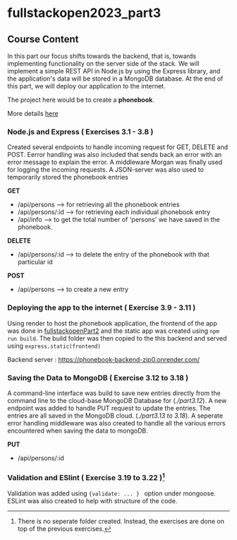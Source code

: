 # fullstackopen2023_part3
## Course Content
In this part our focus shifts towards the backend, that is, towards implementing functionality on the server side of the stack. We will implement a simple REST API in Node.js by using the Express library, and the application's data will be stored in a MongoDB database. At the end of this part, we will deploy our application to the internet.

The project here would be to create a **phonebook**.

More details [here](https://fullstackopen.com/en/part3)


### Node.js and Express ( Exercises 3.1 - 3.8 )
Created several endpoints to handle incoming request for GET, DELETE and POST. Eerror handling was also included that sends back an error with an error message to explain the error. A middleware Morgan was finally used for logging the incoming requests. A JSON-server was also used to temporarily stored the phonebook entries

__GET__
- /api/persons --> for retrieving all the phonebook entries
- /api/persons/:id --> for retrieving each individual phonebook entry
- /api/info --> to get the total number of 'persons' we have saved in the phonebook.

__DELETE__
- /api/persons/:id --> to delete the entry of the phonebook with that particular id

__POST__
- /api/persons --> to create a new entry

### Deploying the app to the internet ( Exercise 3.9 - 3.11 )
Using render to host the phonebook application, the frontend of the app was done in [fullstackopenPart2](https://github.com/xhello00o/fullstackopen23/blob/main/part2/part%202.15%20to%202.17/src/app.js) and the static app was created using ```npm run build```.
The build folder was then copied to the this backend and served using ```express.static(frontend)``` 

Backend server
: https://phonebook-backend-zip0.onrender.com/

### Saving the Data to MongoDB ( Exercise 3.12 to 3.18 )
A command-line interface was build to save new entries directly from the command line to the cloud-base MongoDB Database for (_./part3.12_). A new endpoint was added to handle PUT request to update the entries. The entries are all saved in the MongoDB cloud. (_./part3.13 to 3.18_). A seperate error handling middleware was also created to handle all the various errors encountered when saving the data to mongoDB.

__PUT__
- /api/persons/:id
### Validation and ESlint ( Exercise 3.19 to 3.22 )[^1]
Validation was added using ```{validate: ... } ``` option under mongoose. ESLint was also created to help with structure of the code.



[^1]: There is no seperate folder created. Instead, the exercises are done on top of the previous exercises. 

